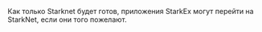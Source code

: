 Как только Starknet будет готов, приложения StarkEx могут перейти на StarkNet, если они того пожелают.